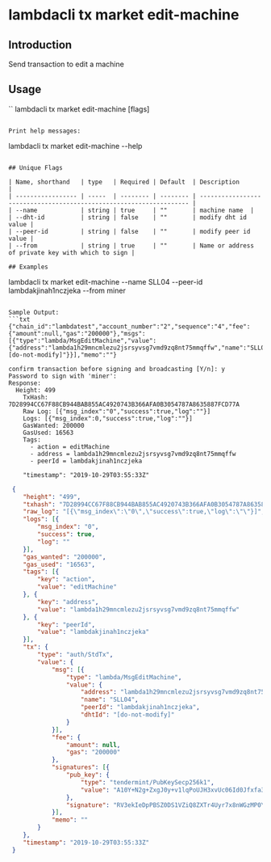 # lambdacli tx market edit-machine

## Introduction

Send transaction to edit a machine

## Usage

``
lambdacli tx market edit-machine [flags]
```

Print help messages:
```
lambdacli tx market edit-machine --help
```

## Unique Flags

| Name, shorthand   | type   | Required | Default  | Description                                                         |
| ----------------- | -----  | -------- | -------- | ------------------------------------------------------------------- |
| --name            | string | true     | ""       | machine name  | 
| --dht-id          | string | false    | ""       | modify dht id value |
| --peer-id         | string | false    | ""       | modify peer id value |
| --from            | string | true     | ""       | Name or address of private key with which to sign |

## Examples

```
lambdacli tx market edit-machine --name SLL04 --peer-id lambdakjinah1nczjeka --from miner

```

Sample Output:
```txt
{"chain_id":"lambdatest","account_number":"2","sequence":"4","fee":{"amount":null,"gas":"200000"},"msgs":[{"type":"lambda/MsgEditMachine","value":{"address":"lambda1h29mncmlezu2jsrsyvsg7vmd9zq8nt75mmqffw","name":"SLL04","peerId":"lambdakjinah1nczjeka","dhtId":"[do-not-modify]"}}],"memo":""}

confirm transaction before signing and broadcasting [Y/n]: y
Password to sign with 'miner':
Response:
  Height: 499
    TxHash: 7D28994CC67F88CB944BAB855AC4920743B366AFA0B3054787A8635887FCD77A
    Raw Log: [{"msg_index":"0","success":true,"log":""}]
    Logs: [{"msg_index":0,"success":true,"log":""}]
    GasWanted: 200000
    GasUsed: 16563
    Tags: 
      - action = editMachine
      - address = lambda1h29mncmlezu2jsrsyvsg7vmd9zq8nt75mmqffw
      - peerId = lambdakjinah1nczjeka
      
    "timestamp": "2019-10-29T03:55:33Z"
```

```json
 {
 	"height": "499",
 	"txhash": "7D28994CC67F88CB944BAB855AC4920743B366AFA0B3054787A8635887FCD77A",
 	"raw_log": "[{\"msg_index\":\"0\",\"success\":true,\"log\":\"\"}]",
 	"logs": [{
 		"msg_index": "0",
 		"success": true,
 		"log": ""
 	}],
 	"gas_wanted": "200000",
 	"gas_used": "16563",
 	"tags": [{
 		"key": "action",
 		"value": "editMachine"
 	}, {
 		"key": "address",
 		"value": "lambda1h29mncmlezu2jsrsyvsg7vmd9zq8nt75mmqffw"
 	}, {
 		"key": "peerId",
 		"value": "lambdakjinah1nczjeka"
 	}],
 	"tx": {
 		"type": "auth/StdTx",
 		"value": {
 			"msg": [{
 				"type": "lambda/MsgEditMachine",
 				"value": {
 					"address": "lambda1h29mncmlezu2jsrsyvsg7vmd9zq8nt75mmqffw",
 					"name": "SLL04",
 					"peerId": "lambdakjinah1nczjeka",
 					"dhtId": "[do-not-modify]"
 				}
 			}],
 			"fee": {
 				"amount": null,
 				"gas": "200000"
 			},
 			"signatures": [{
 				"pub_key": {
 					"type": "tendermint/PubKeySecp256k1",
 					"value": "A10Y+N2g+ZxgJ0y+v1lqPoUJH3xvUc06Id0Jfxfa38rM"
 				},
 				"signature": "RV3ekIeDpPBSZ0DS1VZiQ8ZXTr4Uyr7x8nWGzMP0YyI1RNOkMal+1K3JyXYQoXIt3mcBD5UN3mmqVOV2vkr8rg=="
 			}],
 			"memo": ""
 		}
 	},
 	"timestamp": "2019-10-29T03:55:33Z"
 }
```
